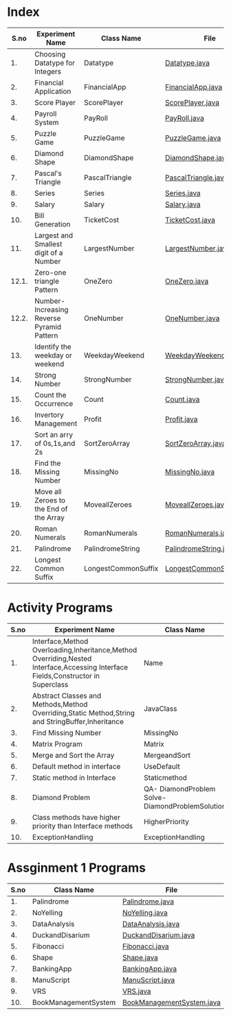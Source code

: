 # Index


| S.no  | Experiment Name | Class Name | File |
| --- | --- | --- | --- |
| 1.  | Choosing Datatype for Integers  | Datatype   | [Datatype.java](Programs/Datatype.java)  |
| 2.  | Financial Application  | FinancialApp    | [FinancialApp.java](FinancialApp.java)  |
| 3.  | Score Player  | ScorePlayer   | [ScorePlayer.java](ScorePlayer.java)  |
| 4.  | Payroll System  | PayRoll   | [PayRoll.java](PayRoll.java)  |
| 5.  | Puzzle Game  | PuzzleGame   | [PuzzleGame.java](PuzzleGame.java)  |
| 6.  | Diamond Shape  | DiamondShape   | [DiamondShape.java](DiamondShape.java)  |
| 7.  | Pascal's Triangle  | PascalTriangle   | [PascalTriangle.java](PascalTriangle.java)  |
| 8.  | Series  | Series   | [Series.java](Series.java)  |
| 9.  | Salary  | Salary   | [Salary.java](Salary.java)  |
| 10. | Bill Generation  | TicketCost   | [TicketCost.java](TicketCost.java)  |
| 11. | Largest and Smallest digit of a Number  | LargestNumber   | [LargestNumber.java](LargestNumber.java)  |
| 12.1. | Zero-one triangle Pattern  | OneZero   | [OneZero.java](OneZero.java)  |
| 12.2. | Number-Increasing Reverse Pyramid Pattern | OneNumber   | [OneNumber.java](OneNumber.java)  |
| 13. | Identify the weekday or weekend  | WeekdayWeekend   | [WeekdayWeekend.java](WeekdayWeekend.java)  |
| 14. | Strong Number  | StrongNumber   | [StrongNumber.java](StrongNumber.java)  |
| 15. | Count the Occurrence  | Count   | [Count.java](Count.java)  |
| 16. | Invertory Management  | Profit   | [Profit.java](Profit.java)  |
| 17. | Sort an arry of 0s,1s,and 2s  | SortZeroArray   | [SortZeroArray.java](SortZeroArray.java)  |
| 18.  | Find the Missing Number  | MissingNo    | [MissingNo.java](MissingNo.java)  |
| 19.  | Move all Zeroes to the End of the Array  | MoveallZeroes    | [MoveallZeroes.java](MoveallZeroes.java)  |
| 20.  | Roman Numerals  | RomanNumerals    | [RomanNumerals.java](RomanNumerals.java)  |
| 21.  | Palindrome  | PalindromeString    | [PalindromeString.java](PalindromeString.java)  |
| 22.  | Longest Common Suffix  | LongestCommonSuffix    | [LongestCommonSuffix.java](LongestCommonSuffix.java)  |


# Activity Programs


| S.no  | Experiment Name | Class Name | File |
| --- | ------ | --- | --- |
| 1.  | Interface,Method Overloading,Inheritance,Method Overriding,Nested Interface,Accessing Interface Fields,Constructor in Superclass  | Name    | [Name.java](Name.java)  |
| 2.  | Abstract Classes and Methods,Method Overriding,Static Method,String and StringBuffer,Inheritance  | JavaClass    | [JavaClass.java](JavaClass.java)  |
| 3.  | Find Missing Number  | MissingNo    | [MissingNo.java](MissingNo.java)  |
| 4.  | Matrix Program  | Matrix    | [Matrix.java](Matrix.java)  |
| 5.  | Merge and Sort the Array  | MergeandSort    | [MergeandSort.java](MergeandSort.java)  |
| 6.  | Default method in interface  | UseDefault     | [UseDefault.java](UseDefault.java)  |
| 7.  | Static method in Interface  | Staticmethod    | [Staticmethod.java](Staticmethod.java)  |
| 8.  | Diamond Problem  |QA- DiamondProblem <br> Solve- DiamondProblemSolution    | [QA-DiamondProblem.java](DiamondProblem.java) <br> [Solve-DiamondProblemSolution.java](DiamondProblemSolution.java)  |
| 9.  | Class methods have higher priority than Interface methods  | HigherPriority    | [HigherPriority.java](HigherPriority.java)  |
| 10.  | ExceptionHandling  | ExceptionHandling    | [ExceptionHandling.java](ExceptionHandling.java)  |


# Assginment 1 Programs


| S.no  | Class Name | File |
| --- | --- | --- |
| 1.  | Palindrome    | [Palindrome.java](Palindrome.java)  |
| 2.  | NoYelling     | [NoYelling.java](NoYelling.java)  |
| 3.  | DataAnalysis    | [DataAnalysis.java](DataAnalysis.java)  |
| 4.  | DuckandDisarium    | [DuckandDisarium.java](DuckandDisarium.java)  |
| 5.  | Fibonacci    | [Fibonacci.java](Fibonacci.java)  |
| 6.  | Shape    | [Shape.java](Shape.java)  |
| 7.  | BankingApp    | [BankingApp.java](BankingApp.java)  |
| 8.  | ManuScript    | [ManuScript.java](ManuScript.java)  |
| 9.  | VRS    | [VRS.java](VRS.java)  |
| 10.  | BookManagementSystem    | [BookManagementSystem.java](BookManagementSystem.java)  |

